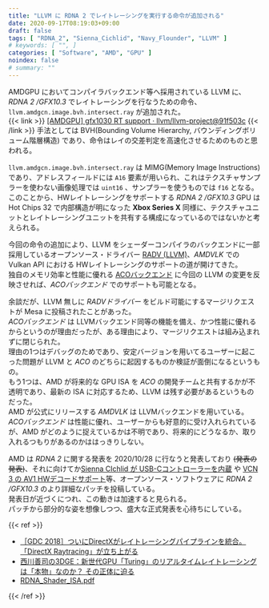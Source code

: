 ```yaml
---
title: "LLVM に RDNA 2 でレイトレーシングを実行する命令が追加される"
date: 2020-09-17T08:19:03+09:00
draft: false
tags: [ "RDNA_2", "Sienna_Cichlid", "Navy_Flounder", "LLVM" ]
# keywords: [ "", ]
categories: [ "Software", "AMD", "GPU" ]
noindex: false
# summary: ""
---
```


AMDGPU においてコンパイラバックエンド等へ採用されている LLVM に、*RDNA 2 /GFX10.3* でレイトレーシングを行なうための命令、`llvm.amdgcn.image.bvh.intersect.ray` が追加された。  
{{< link >}} [[AMDGPU] gfx1030 RT support · llvm/llvm-project@91f503c](https://github.com/llvm/llvm-project/commit/91f503c3af190e19974f8832871e363d232cd64c) {{< /link >}}
手法としては BVH(Bounding Volume Hierarchy, バウンディングボリューム階層構造) であり、命令はレイの交差判定を高速化させるためのものと思われる。  

`llvm.amdgcn.image.bvh.intersect.ray` は MIMG(Memory Image Instructions) であり、アドレスフィールドには `A16` 要素が用いられ、これはテクスチャサンプラーを使わない画像処理では `uint16` 、サンプラーを使うものでは `f16` となる。  
このことから、HWレイトレーシングをサポートする *RDNA 2 /GFX10.3* GPU は Hot Chips 32 で内部構造が明になった **Xbox Series X** 同様に、テクスチャユニットとレイトレーシングユニットを共有する構成になっているのではないかと考えられる。  

今回の命令の追加により、LLVM をシェーダーコンパイラのバックエンドに一部採用しているオープンソース・ドライバー [RADV (LLVM)](/tags/radv)、*AMDVLK* での Vulkan API における HWレイトレーシングのサポートの道が開けてきた。  
独自のメモリ効率と性能に優れる [ACOバックエンド](/tags/aco) に今回の LLVM の変更を反映させれば、*ACOバックエンド* でのサポートも可能となる。  

余談だが、LLVM 無しに *RADVドライバー* をビルド可能にするマージリクエストが Mesa に投稿されたことがあった。  
*ACOバックエンド* は LLVMバックエンド同等の機能を備え、かつ性能に優れるからというのが理由だったが、ある理由により、マージリクエストは組み込まれずに閉じられた。  
理由の1つはデバッグのためであり、安定バージョンを用いてるユーザーに起こった問題が LLVM と *ACO* のどちらに起因するものか検証が面倒になるというもの。  
もう1つは、AMD が将来的な GPU ISA を *ACO* の開発チームと共有するかが不透明であり、最新の ISA に対応するため、LLVM は残す必要があるというものだった。  
AMD が公式にリリースする *AMDVLK* は LLVMバックエンドを用いている。*ACOバックエンド* は性能に優れ、ユーザーからも好意的に受け入れられているが、AMD がどのように捉えているかは不明であり、将来的にどうなるか、取り入れるつもりがあるのかははっきりしない。  

AMD は *RDNA 2* に関する発表を 2020/10/28 に行なうと発表しており <del>(発表の発表)</del>、それに向けてか[Sienna CIchlid が USB-Cコントローラーを内蔵](/posts/2020/09/11/amd-sienna_cichlid-usb_c/) や [VCN 3 の AV1 HWデコードサポート](/posts/2020/09/16/amd-vcn_3-av1-dec/)等、オープンソース・ソフトウェアに *RDNA 2 /GFX10.3* のより詳細なパッチを投稿している。  
発表日が近づくにつれ、この動きは加速すると見られる。  
パッチから部分的な姿を想像しつつ、盛大な正式発表を心待ちにしている。  

{{< ref >}}

 * [［GDC 2018］ついにDirectXがレイトレーシングパイプラインを統合。「DirectX Raytracing」が立ち上がる](https://www.4gamer.net/games/033/G003329/20180320141/)
 * [西川善司の3DGE：新世代GPU「Turing」のリアルタイムレイトレーシングは「本物」なのか？ その正体に迫る](https://www.4gamer.net/games/121/G012181/20180816069/)
 * [RDNA_Shader_ISA.pdf](https://developer.amd.com/wp-content/resources/RDNA_Shader_ISA.pdf)

{{< /ref >}}
